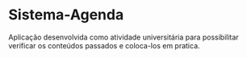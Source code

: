# Sistema-Agenda
Aplicação desenvolvida como atividade universitária para possibilitar verificar os conteúdos passados e coloca-los em pratica.
